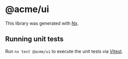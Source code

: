 # @acme/ui

This library was generated with [Nx](https://nx.dev).

## Running unit tests

Run `nx test @acme/ui` to execute the unit tests via [Vitest](https://vitest.dev/).
